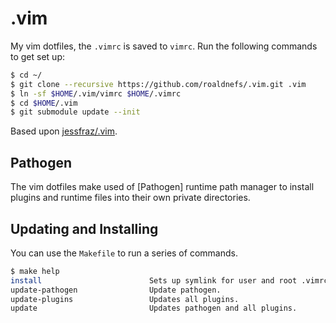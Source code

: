 # .vim

My vim dotfiles, the `.vimrc` is saved to `vimrc`. Run the following
commands to get set up:

```bash
$ cd ~/
$ git clone --recursive https://github.com/roaldnefs/.vim.git .vim
$ ln -sf $HOME/.vim/vimrc $HOME/.vimrc
$ cd $HOME/.vim
$ git submodule update --init
```

Based upon [jessfraz/.vim](https://github.com/jessfraz/.vim).

## Pathogen

The vim dotfiles make used of [Pathogen] runtime path manager to install
plugins and runtime files into their own private directories.

## Updating and Installing

You can use the `Makefile` to run a series of commands.

```bash
$ make help
install                        Sets up symlink for user and root .vimrc for vim.
update-pathogen                Update pathogen.
update-plugins                 Updates all plugins.
update                         Updates pathogen and all plugins.
```
